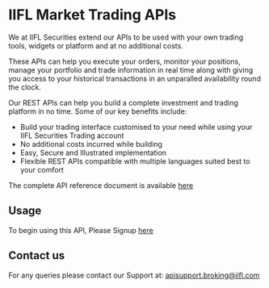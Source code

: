 # IIFL Market Trading APIs

We at IIFL Securities extend our APIs to be used with your own trading tools, widgets or platform and at no additional costs.

These APIs can help you execute your orders, monitor your positions, manage your portfolio and trade information in real time along with giving you access to your historical transactions in an unparalled availability round the clock.

Our REST APIs can help you build a complete investment and trading platform in no time. Some of our key benefits include:

 - Build your trading interface customised to your need while using your IIFL Securities Trading account
 - No additional costs incurred while building
 - Easy, Secure and Illustrated implementation
 - Flexible REST APIs compatible with multiple languages suited best to your comfort
 
 
The complete API reference document is available [here](https://api.iiflsecurities.com/)


## Usage

To begin using this API, Please Signup [here](https://eaccount.indiainfoline.com/)


## Contact us

For any queries please contact our Support at: apisupport.broking@iifl.com